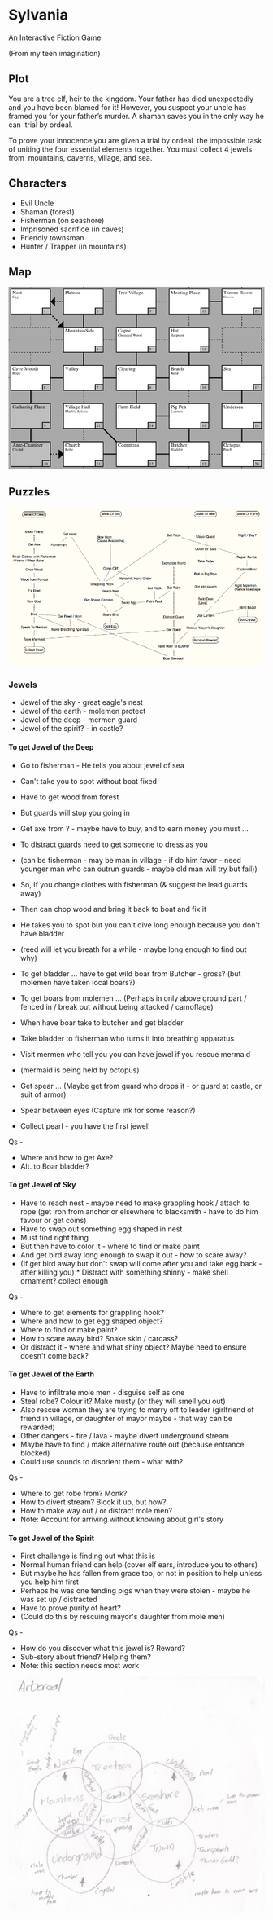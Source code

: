 # Sylvania

An Interactive Fiction Game

(From my teen imagination)

## Plot

You are a tree elf, heir to the kingdom. Your father has died unexpectedly and you have been blamed for it! However, you suspect your uncle has framed you for your father’s murder. A shaman saves you in the only way he can ­ trial by ordeal.

To prove your innocence you are given a trial by ordeal ­ the impossible task of uniting the four
essential elements together. You must collect 4 jewels from ­ mountains, caverns, village, and sea.

## Characters

* Evil Uncle
* Shaman (forest)
* Fisherman (on seashore)
* Imprisoned sacrifice (in caves)
* Friendly townsman
* Hunter / Trapper (in mountains)

## Map

![Map](arborealmap.png)

## Puzzles

![Tasks](arborealtasks.png)

### Jewels

* Jewel of the sky - great eagle's nest
* Jewel of the earth - molemen protect
* Jewel of the deep - mermen guard
* Jewel of the spirit? - in castle?

#### To get Jewel of the Deep

* Go to fisherman - He tells you about jewel of sea
* Can't take you to spot without boat fixed
* Have to get wood from forest
* But guards will stop you going in
* Get axe from ? - maybe have to buy, and to earn money you must ...
* To distract guards need to get someone to dress as you
* (can be fisherman - may be man in village - if do him favor - need younger man who can outrun guards - maybe old man will try but fail))

* So, If you change clothes with fisherman (& suggest he lead guards away)
* Then can chop wood and bring it back to boat and fix it
* He takes you to spot but you can't dive long enough because you don't have bladder
* (reed will let you breath for a while - maybe long enough to find out why) 
* To get bladder ... have to get wild boar from Butcher - gross? (but molemen have taken local boars?) 
* To get boars from molemen ... (Perhaps in only above ground part / fenced in / break out without being attacked / camoflage)

* When have boar take to butcher and get bladder
* Take bladder to fisherman who turns it into breathing apparatus
* Visit mermen who tell you you can have jewel if you rescue mermaid
* (mermaid is being held by octopus) 
* Get spear ... (Maybe get from guard who drops it - or guard at castle, or suit of armor) 
* Spear between eyes (Capture ink for some reason?) 
* Collect pearl - you have the first jewel!

Qs -

* Where and how to get Axe?
* Alt. to Boar bladder?

#### To get Jewel of Sky

* Have to reach nest - maybe need to make grappling hook / attach to rope (get iron from anchor or elsewhere to blacksmith - have to do him favour or get coins)
* Have to swap out something egg shaped in nest
* Must find right thing
* But then have to color it - where to find or make paint
* And get bird away long enough to swap it out - how to scare away?
* (If get bird away but don't swap will come after you and take egg back - after killing you) * Distract with something shinny - make shell ornament? collect enough

Qs -

* Where to get elements for grappling hook?
* Where and how to get egg shaped object?
* Where to find or make paint?
* How to scare away bird? Snake skin / carcass?
* Or distract it - where and what shiny object? Maybe need to ensure doesn't come back?

#### To get Jewel of the Earth

* Have to infiltrate mole men - disguise self as one
* Steal robe? Colour it? Make musty (or they will smell you out)
* Also rescue woman they are trying to marry off to leader (girlfriend of friend in village, or daughter of mayor maybe - that way can be rewarded)
* Other dangers - fire / lava - maybe divert underground stream
* Maybe have to find / make alternative route out (because entrance blocked)
* Could use sounds to disorient them - what with?

Qs -

* Where to get robe from? Monk?
* How to divert stream? Block it up, but how?
* How to make way out / or distract mole men?
* Note: Account for arriving without knowing about girl's story

#### To get Jewel of the Spirit

* First challenge is finding out what this is
* Normal human friend can help (cover elf ears, introduce you to others)
* But maybe he has fallen from grace too, or not in position to help unless you help him first
* Perhaps he was one tending pigs when they were stolen - maybe he was set up / distracted
* Have to prove purity of heart?
* (Could do this by rescuing mayor's daughter from mole men)

Qs -

* How do you discover what this jewel is? Reward?
* Sub-story about friend? Helping them?
* Note: this section needs most work

![Early concept drawing](arborealconcept.jpg)
